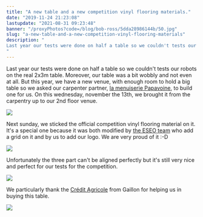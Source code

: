 ```yaml
---
title: "A new table and a new competition vinyl flooring materials."
date: "2019-11-24 21:23:08"
lastupdate: "2021-08-31 09:23:48"
banner: "/proxyPhotos?code=/blog/bob-ross/5dda28986144b/50.jpg"
slug: "a-new-table-and-a-new-competition-vinyl-flooring-materials"
description: " 
Last year our tests were done on half a table so we couldn't tests our robots on the real 2x3m table. Moreover, our table was a bit wobbly and not eve
"
---
```

Last year our tests were done on half a table so we couldn't tests our robots on the real 2x3m table. Moreover, our table was a bit wobbly and not even at all. But this year, we have a new venue, with enough room to hold a big table so we asked our carpenter partner, [la menuiserie Papavoine](https://www.papavoine-menuiserie.com/), to build one for us.
On this wednesday, november the 13th, we brought it from the carpentry up to our 2nd floor venue.

![](/proxyPhotos?code=/blog/bob-ross/5dda2832e7800/original.jpg)

Next sunday, we sticked the official competition vinyl flooring material on it. It's a special one because it was both modified by [the ESEO team](https://twitter.com/ESEORobot/status/1186720300626579459) who add a grid on it and by us to add our logo. We are very proud of it :-D

![](/proxyPhotos?code=/blog/bob-ross/5dda292567eaf/original.jpg)

Unfortunately the three part can't be aligned perfectly but it's still very nice and perfect for our tests for the competition.

![](/proxyPhotos?code=/blog/bob-ross/5de42acb5cfa2/50.jpg)

We particularly thank the <a href="https://credit-agricole.fr/particulier/agence/normandie-seine/gaillon-2371.html">Crédit Agricole</a> from Gaillon for helping us in buying this table.

![](https://s2.qwant.com/thumbr/0x380/c/1/af6517f6af5a40653c198ef38d94940444ee833fc002a43463393260dd3600/1200px-Cr%C3%A9dit_Agricole.svg.png?u=https%3A%2F%2Fupload.wikimedia.org%2Fwikipedia%2Fen%2Fthumb%2Fa%2Fa6%2FCr%25C3%25A9dit_Agricole.svg%2F1200px-Cr%25C3%25A9dit_Agricole.svg.png&q=0&b=1&p=0&a=1)

    